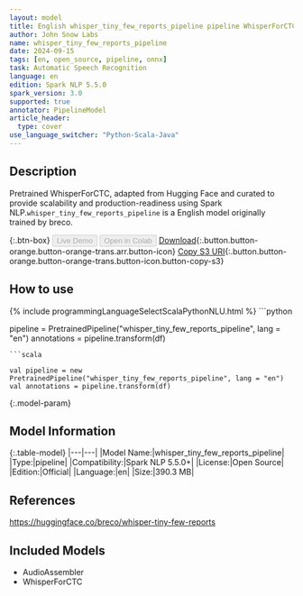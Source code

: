 ```yaml
---
layout: model
title: English whisper_tiny_few_reports_pipeline pipeline WhisperForCTC from breco
author: John Snow Labs
name: whisper_tiny_few_reports_pipeline
date: 2024-09-15
tags: [en, open_source, pipeline, onnx]
task: Automatic Speech Recognition
language: en
edition: Spark NLP 5.5.0
spark_version: 3.0
supported: true
annotator: PipelineModel
article_header:
  type: cover
use_language_switcher: "Python-Scala-Java"
---
```


## Description

Pretrained WhisperForCTC, adapted from Hugging Face and curated to provide scalability and production-readiness using Spark NLP.`whisper_tiny_few_reports_pipeline` is a English model originally trained by breco.

{:.btn-box}
<button class="button button-orange" disabled>Live Demo</button>
<button class="button button-orange" disabled>Open in Colab</button>
[Download](https://s3.amazonaws.com/auxdata.johnsnowlabs.com/public/models/whisper_tiny_few_reports_pipeline_en_5.5.0_3.0_1726410064251.zip){:.button.button-orange.button-orange-trans.arr.button-icon}
[Copy S3 URI](s3://auxdata.johnsnowlabs.com/public/models/whisper_tiny_few_reports_pipeline_en_5.5.0_3.0_1726410064251.zip){:.button.button-orange.button-orange-trans.button-icon.button-copy-s3}

## How to use



<div class="tabs-box" markdown="1">
{% include programmingLanguageSelectScalaPythonNLU.html %}
```python

pipeline = PretrainedPipeline("whisper_tiny_few_reports_pipeline", lang = "en")
annotations =  pipeline.transform(df)   

```
```scala

val pipeline = new PretrainedPipeline("whisper_tiny_few_reports_pipeline", lang = "en")
val annotations = pipeline.transform(df)

```
</div>

{:.model-param}
## Model Information

{:.table-model}
|---|---|
|Model Name:|whisper_tiny_few_reports_pipeline|
|Type:|pipeline|
|Compatibility:|Spark NLP 5.5.0+|
|License:|Open Source|
|Edition:|Official|
|Language:|en|
|Size:|390.3 MB|

## References

https://huggingface.co/breco/whisper-tiny-few-reports

## Included Models

- AudioAssembler
- WhisperForCTC